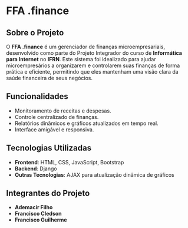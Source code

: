 # FFA .finance  

## Sobre o Projeto  
O **FFA .finance** é um gerenciador de finanças microempresariais, desenvolvido como parte do Projeto Integrador do curso de **Informática para Internet** no **IFRN**. Este sistema foi idealizado para ajudar microempresários a organizarem e controlarem suas finanças de forma prática e eficiente, permitindo que eles mantenham uma visão clara da saúde financeira de seus negócios.  

## Funcionalidades  
- Monitoramento de receitas e despesas.  
- Controle centralizado de finanças.  
- Relatórios dinâmicos e gráficos atualizados em tempo real.  
- Interface amigável e responsiva.  

## Tecnologias Utilizadas  
- **Frontend**: HTML, CSS, JavaScript, Bootstrap
- **Backend**: Django  
- **Outras Tecnologias**: AJAX para atualização dinâmica de gráficos  

## Integrantes do Projeto  
- **Ademacir Filho**  
- **Francisco Cledson**  
- **Francisco Guilherme** 

